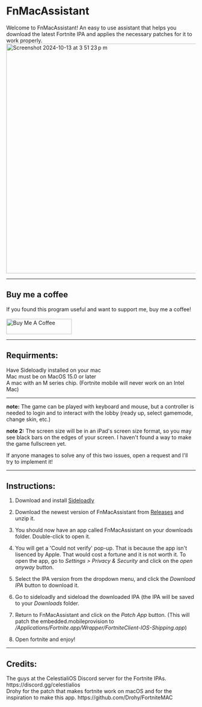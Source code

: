# FnMacAssistant
Welcome to FnMacAssistant! An easy to use assistant that helps you download the latest Fortnite IPA and applies the necessary patches for it to work properly.<br>
<img width="612" alt="Screenshot 2024-10-13 at 3 51 23 p m" src="https://github.com/user-attachments/assets/df141825-7a77-4c31-a0e0-d2724364dca2">
<hr/>
<h2>Buy me a coffee</h2>
If you found this program useful and want to support me, buy me a coffee! 
<br/><br/>
<a href="https://www.buymeacoffee.com/Isacucho" target="_blank"><img src="https://cdn.buymeacoffee.com/buttons/default-orange.png" alt="Buy Me A Coffee" height="41" width="174"></a>
<hr/>
<h2>Requirments:</h2> 
Have Sideloadly installed on your mac <br/>
Mac must be on MacOS 15.0 or later <br/>
A mac with an M series chip. (Fortnite mobile will never work on an Intel Mac)

<hr/>

**note:** The game can be played with keyboard and mouse, but a controller is needed to login and to interact with the lobby (ready up, select gamemode, change skin, etc.) 

**note 2:** The screen size will be in an iPad's screen size format, so you may see black bars on the edges of your screen. I haven't found a way to make the game fullscreen yet. 

If anyone manages to solve any of this two issues, open a request and I'll try to implement it!
<hr/>

<h2>Instructions:</h2>

1. Download and install [Sideloadly](https://sideloadly.io)

2. Download the newest version of FnMacAssistant from [Releases](https://github.com/isacucho/FnMacAssistant/releases) and unzip it.

3. You should now have an app called FnMacAssistant on your downloads folder. Double-click to open it.

4. You will get a 'Could not verify' pop-up. That is because the app isn't lisenced by Apple. That would cost a fortune and it is not worth it. To open the app, go to _Settings > Privacy & Security_ and click on the _open anyway_ button.

5. Select the IPA version from the dropdown menu, and click the _Download IPA_ button to download it.

6. Go to sideloadly and sideload the downloaded IPA (the IPA will be saved to your _Downloads_ folder.

7. Return to FnMacAssistant and click on the _Patch App_ button. (This will patch the embedded.mobileprovision to _/Applications/Fortnite.app/Wrapper/FortniteClient-IOS-Shipping.app_)

8. Open fortnite and enjoy!

<hr/>

<h2>Credits:</h2>
The guys at the CelestialiOS Discord server for the Fortnite IPAs. https://discord.gg/celestialios<br/>
Drohy for the patch that makes fortnite work on macOS and for the inspiration to make this app. https://github.com/Drohy/FortniteMAC
